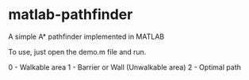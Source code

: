 # matlab-pathfinder
A simple A* pathfinder implemented in MATLAB

To use, just open the demo.m file and run.

0 - Walkable area
1 - Barrier or Wall (Unwalkable area)
2 - Optimal path
